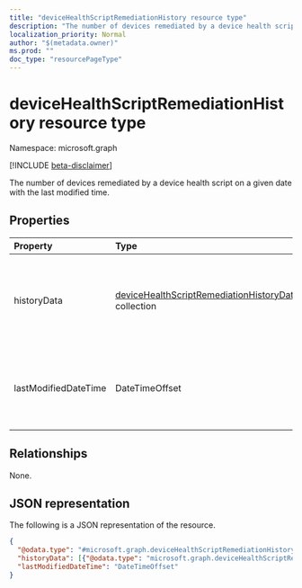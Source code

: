```yaml
---
title: "deviceHealthScriptRemediationHistory resource type"
description: "The number of devices remediated by a device health script on a given date with the last modified time."
localization_priority: Normal
author: "$(metadata.owner)"
ms.prod: ""
doc_type: "resourcePageType"
---
```


# deviceHealthScriptRemediationHistory resource type

Namespace: microsoft.graph

[!INCLUDE [beta-disclaimer](../../includes/beta-disclaimer.md)]

The number of devices remediated by a device health script on a given date with the last modified time.

## Properties

| Property             | Type                                                                                                            | Description                                                                     |
| :------------------- | :-------------------------------------------------------------------------------------------------------------- | :------------------------------------------------------------------------------ |
| historyData          | [deviceHealthScriptRemediationHistoryData](../resources/devicehealthscriptremediationhistorydata.md) collection | The number of devices remediated by the device health script on the given date. |
| lastModifiedDateTime | DateTimeOffset                                                                                                  | The date on which the results history is calculated for the healthscript.       |

## Relationships

None.

## JSON representation

The following is a JSON representation of the resource.

<!-- {
  "blockType": "resource",
  "@odata.type": "microsoft.graph.deviceHealthScriptRemediationHistory",
}
-->

```json
{
  "@odata.type": "#microsoft.graph.deviceHealthScriptRemediationHistory",
  "historyData": [{"@odata.type": "microsoft.graph.deviceHealthScriptRemediationHistoryData"}],
  "lastModifiedDateTime": "DateTimeOffset"
}
```
